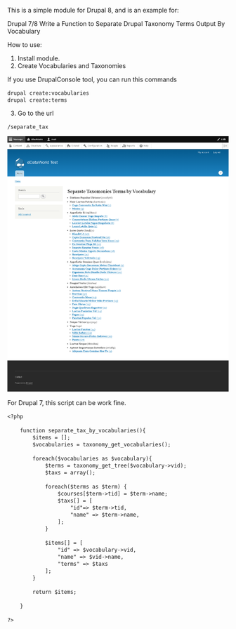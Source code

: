 This is a simple module for Drupal 8, and is an example for:

Drupal 7/8
Write a Function to Separate Drupal Taxonomy Terms Output By Vocabulary

How to use:

1. Install module.
2. Create Vocabularies and Taxonomies

If you use DrupalConsole tool, you can run this commands

```
drupal create:vocabularies
drupal create:terms
```
3. Go to the url

```
/separate_tax
```

![Taxonomies by vocabulary](./resources/taxonomiesbyvocabulary.png "Taxonomies by vocabulary")


For Drupal 7, this script can be work fine.

```
<?php

    function separate_tax_by_vocabularies(){
        $items = [];
        $vocabularies = taxonomy_get_vocabularies();

        foreach($vocabularies as $vocabulary){
            $terms = taxonomy_get_tree($vocabulary->vid);
            $taxs = array();

            foreach($terms as $term) {
                $courses[$term->tid] = $term->name;
                $taxs[] = [
                    "id"=> $term->tid,
                    "name" => $term->name,
                ];
            }

            $items[] = [
                "id" => $vocabulary->vid,
                "name" => $vid->name,
                "terms" => $taxs
            ];
        }

        return $items;

    }

?>

```

